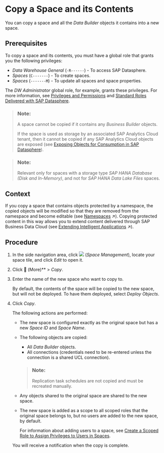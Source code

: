 <!-- loio73068ac8e1934615b419d8c6c4095a9a -->

<link rel="stylesheet" type="text/css" href="../css/sap-icons.css"/>

# Copy a Space and its Contents

You can copy a space and all the *Data Builder* objects it contains into a new space.



<a name="loio73068ac8e1934615b419d8c6c4095a9a__prereq_okr_vnr_mdc"/>

## Prerequisites

To copy a space and its contents, you must have a global role that grants you the following privileges:

-   *Data Warehouse General* \(`-R------`\) - To access SAP Datasphere.
-   *Spaces* \(`C-------`\) - To create spaces.
-   *Spaces* \(`-------M`\) - To update all spaces and space properties.

The *DW Administrator* global role, for example, grants these privileges. For more information, see [Privileges and Permissions](../Managing-Users-and-Roles/privileges-and-permissions-d7350c6.md) and [Standard Roles Delivered with SAP Datasphere](../Managing-Users-and-Roles/standard-roles-delivered-with-sap-datasphere-a50a51d.md). 

> ### Note:  
> A space cannot be copied if it contains any *Business Builder* objects.
> 
> If the space is used as storage by an associated SAP Analytics Cloud tenant, then it cannot be copied if any SAP Analytics Cloud objects are exposed \(see [Exposing Objects for Consumption in SAP Datasphere](https://help.sap.com/docs/SAP_ANALYTICS_CLOUD/fc70db459bea4083bb50c51c87ff9cf0/0bf207d4b49c4adeb70c36e023eecf9f.html)\).

> ### Note:  
> Relevant only for spaces with a storage type *SAP HANA Database \(Disk and In-Memory\)*, and not for *SAP HANA Data Lake Files* spaces.



## Context

If you copy a space that contains objects protected by a namespace, the copied objects will be modified so that they are removed from the namespace and become editable \(see [Namespaces](https://help.sap.com/viewer/24f836070a704022a40c15442163e5cf/DEV_CURRENT/en-US/7094f24d272c4ae4893b726095ab969e.html "Content managed by SAP and partners and delivered through SAP Business Data Cloud is protected by namespaces. Any object whose technical name is preceded by a namespace and a dot (for example, sap.s4h.Entity) cannot be edited.") :arrow_upper_right:\). Copying protected content in this way allows you to extend content delivered through SAP Business Data Cloud \(see [Extending Intelligent Applications](https://help.sap.com/viewer/9f36ca35bc6145e4acdef6b4d852d560/DEV_CURRENT/en-US/3c158685865d4b408938a148e828e21f.html "The data products installed via SAP Business Data Cloud as part of an intelligent application do not include any extensions defined in your source system. However, you can update the data products to include any required custom fields, and adjust the delivered views and analytic models to consume them.") :arrow_upper_right:\).



<a name="loio73068ac8e1934615b419d8c6c4095a9a__steps_zjt_j44_ccc"/>

## Procedure

1.  In the side navigation area, click ![](../images/Space_Management_a868247.png) \(*Space Management*\), locate your space tile, and click *Edit* to open it.

2.  Click <span class="FPA-icons-V3"></span> \(More\)** \> *Copy*.

3.  Enter the name of the new space who want to copy to.

    By default, the contents of the space will be copied to the new space, but will not be deployed. To have them deployed, select *Deploy Objects*.

4.  Click *Copy*.

    The following actions are performed:

    -   The new space is configured exactly as the original space but has a new *Space ID* and *Space Name*.
    -   The following objects are copied:

        -   All *Data Builder* objects.
        -   All connections \(credentials need to be re-entered unless the connection is a shared UCL connection\).

        > ### Note:  
        > Replication task schedules are not copied and must be recreated manually.

    -   Any objects shared to the original space are shared to the new space.
    -   The new space is added as a scope to all scoped roles that the original space belongs to, but no users are added to the new space, by default.

        For information about adding users to a space, see [Create a Scoped Role to Assign Privileges to Users in Spaces](../Managing-Users-and-Roles/create-a-scoped-role-to-assign-privileges-to-users-in-spaces-b5c4e0b.md).


    You will receive a notification when the copy is complete.


